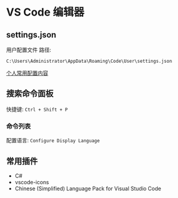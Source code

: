 # VS Code 编辑器

## settings.json

用户配置文件 路径:

`C:\Users\Administrator\AppData\Roaming\Code\User\settings.json`

[个人常用配置内容](./settings.json)

## 搜索命令面板

快捷键: `Ctrl + Shift + P`

### 命令列表

配置语言: `Configure Display Language`

## 常用插件

* C#
* vscode-icons
* Chinese (Simplified) Language Pack for Visual Studio Code
